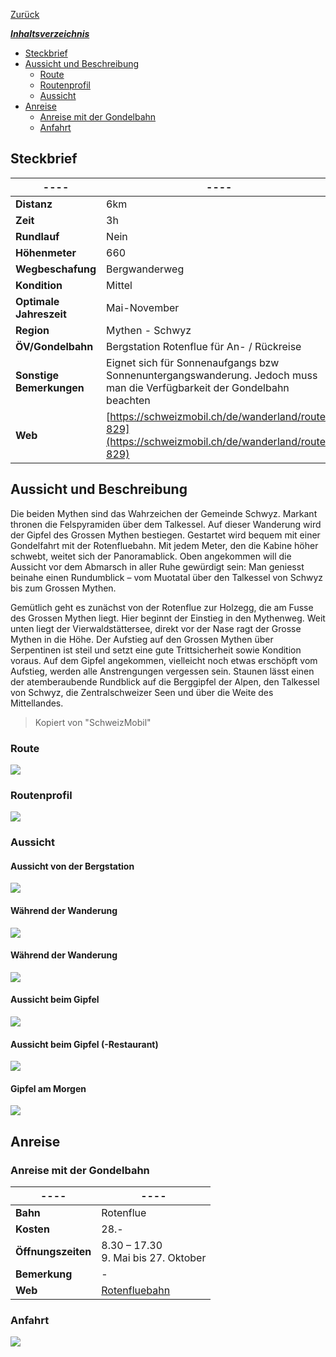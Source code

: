 [Zurück](../../Schweizerliste.md)

<u>***Inhaltsverzeichnis***</u>
- [Steckbrief](#Steckbrief)
- [Aussicht und Beschreibung](#Aussicht%20und%20Beschreibung)
	- [Route](#Aussicht%20und%20Beschreibung#Route)
	- [Routenprofil](#Aussicht%20und%20Beschreibung#Routenprofil)
	- [Aussicht](#Aussicht%20und%20Beschreibung#Aussicht)
- [Anreise](#Anreise)
	- [Anreise mit der Gondelbahn](#Anreise#Anreise%20mit%20der%20Gondelbahn)
	- [Anfahrt](#Anreise#Anfahrt)


## Steckbrief
| **----**                 | **----**                                                                                                                |
| ------------------------ | ----------------------------------------------------------------------------------------------------------------------- |
| **Distanz**              | 6km                                                                                                                     |
| **Zeit**                 | 3h                                                                                                                      |
| **Rundlauf**             | Nein                                                                                                                    |
| **Höhenmeter**           | 660                                                                                                                     |
| **Wegbeschafung**        | Bergwanderweg                                                                                                           |
| **Kondition**            | Mittel                                                                                                                  |
| **Optimale Jahreszeit**  | Mai-November                                                                                                            |
| **Region**               | Mythen - Schwyz                                                                                                         |
| **ÖV/Gondelbahn**        | Bergstation Rotenflue für An- / Rückreise                                                                               |
| **Sonstige Bemerkungen** | Eignet sich für Sonnenaufgangs bzw Sonnenuntergangswanderung. Jedoch muss man die Verfügbarkeit der Gondelbahn beachten |
| **Web**                  | [https://schweizmobil.ch/de/wanderland/route-829](https://schweizmobil.ch/de/wanderland/route-829)                      |


## Aussicht und Beschreibung
Die beiden Mythen sind das Wahrzeichen der Gemeinde Schwyz. Markant thronen die Felspyramiden über dem Talkessel. Auf dieser Wanderung wird der Gipfel des Grossen Mythen bestiegen. Gestartet wird bequem mit einer Gondelfahrt mit der Rotenfluebahn. Mit jedem Meter, den die Kabine höher schwebt, weitet sich der Panoramablick. Oben angekommen will die Aussicht vor dem Abmarsch in aller Ruhe gewürdigt sein: Man geniesst beinahe einen Rundumblick – vom Muotatal über den Talkessel von Schwyz bis zum Grossen Mythen.

Gemütlich geht es zunächst von der Rotenflue zur Holzegg, die am Fusse des Grossen Mythen liegt. Hier beginnt der Einstieg in den Mythenweg. Weit unten liegt der Vierwaldstättersee, direkt vor der Nase ragt der Grosse Mythen in die Höhe. Der Aufstieg auf den Grossen Mythen über Serpentinen ist steil und setzt eine gute Trittsicherheit sowie Kondition voraus. Auf dem Gipfel angekommen, vielleicht noch etwas erschöpft vom Aufstieg, werden alle Anstrengungen vergessen sein. Staunen lässt einen der atemberaubende Rundblick auf die Berggipfel der Alpen, den Talkessel von Schwyz, die Zentralschweizer Seen und über die Weite des Mittellandes.
> Kopiert von "SchweizMobil"

### Route

![](Pasted%20image%2020240612113012.png)
### Routenprofil
![](Pasted%20image%2020240612113108.png)
### Aussicht

#### Aussicht von der Bergstation
![](WL_829_19_g.jpg)
#### Während der Wanderung
![](WL_829_23_g.jpg)
#### Während der Wanderung
![](WL_830_DSC07179_F_g.jpg)
#### Aussicht beim Gipfel
![](WL_829_98_g.jpg)
#### Aussicht beim Gipfel (-Restaurant)
![](bergrestaurant-grosser-mythen-opt.jpg)
#### Gipfel am Morgen
![](h1-st0007318-1080x720.jpg)

## Anreise
### Anreise mit der Gondelbahn

| **----**           | **----**                                                                   |
| ------------------ | -------------------------------------------------------------------------- |
| **Bahn**           | Rotenflue                                                                  |
| **Kosten**         | 28.-                                                                       |
| **Öffnungszeiten** | 8.30 – 17.30<br>9. Mai bis 27. Oktober                                     |
| **Bemerkung**      | -                                                                          |
| **Web**            | [Rotenfluebahn](https://www.mythenregion.ch/sommer/tickets/rotenfluebahn/) |

### Anfahrt 

![](Pasted%20image%2020240612095024.png)

